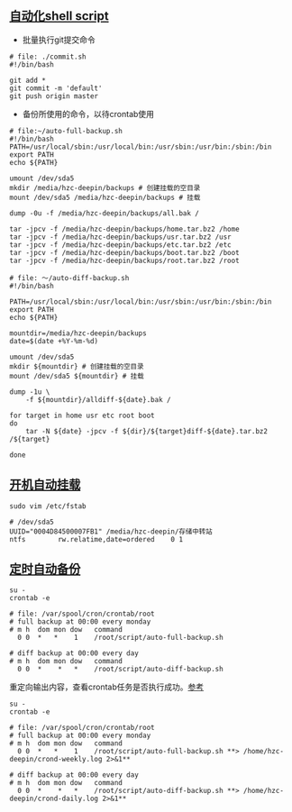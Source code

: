 ## [自动化shell script][1]
* 批量执行git提交命令  
	
```
# file: ./commit.sh
#!/bin/bash

git add *
git commit -m 'default'
git push origin master

```

* 备份所使用的命令，以待crontab使用  
	
```
# file:~/auto-full-backup.sh
#!/bin/bash
PATH=/usr/local/sbin:/usr/local/bin:/usr/sbin:/usr/bin:/sbin:/bin
export PATH
echo ${PATH}

umount /dev/sda5
mkdir /media/hzc-deepin/backups # 创建挂载的空目录  
mount /dev/sda5 /media/hzc-deepin/backups # 挂载  

dump -0u -f /media/hzc-deepin/backups/all.bak /   

tar -jpcv -f /media/hzc-deepin/backups/home.tar.bz2 /home  
tar -jpcv -f /media/hzc-deepin/backups/usr.tar.bz2 /usr  
tar -jpcv -f /media/hzc-deepin/backups/etc.tar.bz2 /etc  
tar -jpcv -f /media/hzc-deepin/backups/boot.tar.bz2 /boot  
tar -jpcv -f /media/hzc-deepin/backups/root.tar.bz2 /root  

```

```
# file: ～/auto-diff-backup.sh
#!/bin/bash 

PATH=/usr/local/sbin:/usr/local/bin:/usr/sbin:/usr/bin:/sbin:/bin
export PATH
echo ${PATH}

mountdir=/media/hzc-deepin/backups
date=$(date +%Y-%m-%d)

umount /dev/sda5
mkdir ${mountdir} # 创建挂载的空目录
mount /dev/sda5 ${mountdir} # 挂载  

dump -1u \
    -f ${mountdir}/alldiff-${date}.bak /

for target in home usr etc root boot
do
    tar -N ${date} -jpcv -f ${dir}/${target}diff-${date}.tar.bz2 /${target}    

done
```


## [开机自动挂载][2]
```
sudo vim /etc/fstab

# /dev/sda5 
UUID="0004D84500007FB1" /media/hzc-deepin/存储中转站
ntfs        rw.relatime,date=ordered    0 1

```


## [定时自动备份][3]
```
su -
crontab -e   

# file: /var/spool/cron/crontab/root
# full backup at 00:00 every monday  
# m h  dom mon dow   command
  0 0  *   *    1    /root/script/auto-full-backup.sh

# diff backup at 00:00 every day
# m h  dom mon dow   command
  0 0  *    *   *    /root/script/auto-diff-backup.sh

```
重定向输出内容，查看crontab任务是否执行成功。[参考](http://blog.csdn.net/ithomer/article/details/6817019)
```
su -
crontab -e   

# file: /var/spool/cron/crontab/root
# full backup at 00:00 every monday  
# m h  dom mon dow   command
  0 0  *   *    1    /root/script/auto-full-backup.sh **> /home/hzc-deepin/crond-weekly.log 2>&1**

# diff backup at 00:00 every day
# m h  dom mon dow   command
  0 0  *    *   *    /root/script/auto-diff-backup.sh **> /home/hzc-deepin/crond-daily.log 2>&1**

```



[1]: http://linux.vbird.org/linux_basic/0340bashshell-scripts.php

[2]: http://linux.vbird.org/linux_basic/0230filesystem.php#bootup

[3]: http://linux.vbird.org/linux_basic/0430cron.php#whatiscron_type




